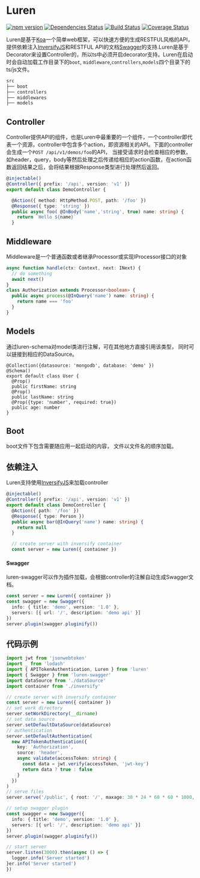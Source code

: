 # Luren

[![npm version](https://badge.fury.io/js/luren.svg)](https://badge.fury.io/js/luren)
[![Dependencies Status](https://david-dm.org/vcwen/luren.svg)](https://david-dm.org/vcwen/luren)
[![Build Status](https://travis-ci.org/vcwen/luren.svg?branch=master)](https://travis-ci.org/vcwen/luren)
[![Coverage Status](https://coveralls.io/repos/github/vcwen/luren/badge.svg?branch=develop)](https://coveralls.io/github/vcwen/luren?branch=develop)

Luren是基于[Koa](https://koajs.com/)一个简单web框架，可以快速方便的生成RESTFUL风格的API，提供依赖注入[InversifyJS](http://inversify.io/)和RESTFUL API的文档[Swagger](https://swagger.io/)的支持.Luren是基于Decorator来设置Controller的，所以ts中必须开启decorator支持。Luren在启动时会自动加载工作目录下的`boot`, `middleware`,`controllers`,`models`四个目录下的ts/js文件。

```typescript
src
├── boot
├── controllers
├── middlewares
├── models

```

## Controller

Controller提供API的组件，也是Luren中最重要的一个组件，一个controller即代表一个资源，controller中包含多个action，即资源相关的API。下面的controller会生成一个`POST /api/v1/demos/foo`的API， 当接受请求时会检查相应的参数，如header，query，body等然后处理之后传递给相应的action函数，在action函数返回结果之后，会将结果根据Response类型进行处理然后返回。

```typescript
@injectable()
@Controller({ prefix: '/api', version: 'v1' })
export default class DemoController {

  @Action({ method: HttpMethod.POST, path: '/foo' })
  @Response({ type: 'string' })
  public async foo( @InBody('name','string', true) name: string) {
  	return `Hello ${name}`
  }

```

## Middleware
Middleware是一个普通函数或者继承Processor或实现IProcessor接口的对象

```typescript
async function handle(ctx: Context, next: INext) {
  // do something
  await next()
}
class Authorization extends Processor<boolean> {
  public async process(@InQuery('name') name: string) {
    return name === 'foo'
  }
}

```

## Models

通过luren-schema对model类进行注解，可在其他地方直接引用该类型， 同时可以链接到相应的DataSource。

```typescriopt
@Collection({datasource: 'mongodb', database: 'demo' })
@Schema()
export default class User {
  @Prop()
  public firstName: string
  @Prop()
  public lastName: string
  @Prop({type: 'number', required: true})
  public age: number
}

```

## Boot

boot文件下包含需要随应用一起启动的内容， 文件以文件名的顺序加载。

## 依赖注入

Luren支持使用[InversifyJS](http://inversify.io/)来加载controller

```typescript
@injectable()
@Controller({ prefix: '/api', version: 'v1' })
export default class DemoController {
  @Action({ path: '/foo' })
  @Response({ type: Person })
  public async bar(@InQuery('name') name: string) {
    return null
  }

  // create server with inversify container
  const server = new Luren({ container })
```

#### Swagger

luren-swagger可以作为插件加载，会根据controller的注解自动生成Swagger文档。

```typescript
const server = new Luren({ container })
const swagger = new Swagger({
  info: { title: 'demo', version: '1.0' },
  servers: [{ url: '/', description: 'demo api' }]
})
server.plugin(swagger.pluginify())
```

## 代码示例

```typescript
import jwt from 'jsonwebtoken'
import _ from 'lodash'
import { APITokenAuthentication, Luren } from 'luren'
import { Swagger } from 'luren-swagger'
import dataSource from './dataSource'
import container from './inversify'

// create server with inversify container
const server = new Luren({ container })
// set work directory
server.setWorkDirectory(__dirname)
// set data source
server.setDefaultDataSource(dataSource)
// authentication
server.setDefaultAuthentication(
  new APITokenAuthentication({
    key: 'Authorization',
    source: 'header',
    async validate(accessToken: string) {
      const data = jwt.verify(accessToken, 'jwt-key')
      return data ? true : false
    }
  })
)
// serve files
server.serve('/public', { root: '/', maxage: 30 * 24 * 60 * 60 * 1000, defer: true })

// setup swagger plugin
const swagger = new Swagger({
  info: { title: 'demo', version: '1.0' },
  servers: [{ url: '/', description: 'demo api' }]
})
server.plugin(swagger.pluginify())

// start server
server.listen(3000).then(async () => {
  logger.info('Server started')
}er.info('Server started')
})

```
